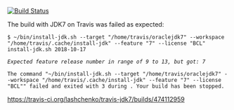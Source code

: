 [![Build Status](https://travis-ci.org/lashchenko/travis-jdk7.svg?branch=master)](https://travis-ci.org/lashchenko/travis-jdk7)

The build with JDK7 on Travis was failed as expected:

`$ ~/bin/install-jdk.sh --target "/home/travis/oraclejdk7" --workspace "/home/travis/.cache/install-jdk" --feature "7" --license "BCL"
 install-jdk.sh 2018-10-17`

 *`Expected feature release number in range of 9 to 13, but got: 7`*

 `The command "~/bin/install-jdk.sh --target "/home/travis/oraclejdk7" --workspace "/home/travis/.cache/install-jdk" --feature "7" --license "BCL"" failed and exited with 3 during .
 Your build has been stopped.`

https://travis-ci.org/lashchenko/travis-jdk7/builds/474112959